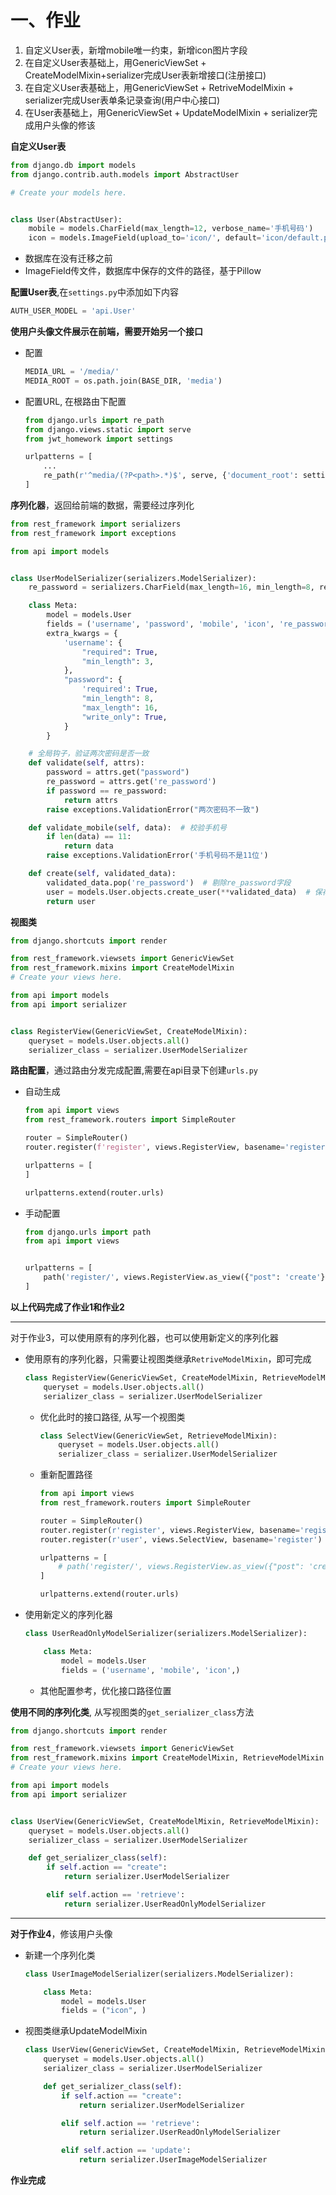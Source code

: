 # 一、作业
1. 自定义User表，新增mobile唯一约束，新增icon图片字段
2. 在自定义User表基础上，用GenericViewSet + CreateModelMixin+serializer完成User表新增接口(注册接口)
3. 在自定义User表基础上，用GenericViewSet + RetriveModelMixin + serializer完成User表单条记录查询(用户中心接口)
4. 在User表基础上，用GenericViewSet + UpdateModelMixin + serializer完成用户头像的修该

**自定义User表**
```python
from django.db import models
from django.contrib.auth.models import AbstractUser

# Create your models here.


class User(AbstractUser):
    mobile = models.CharField(max_length=12, verbose_name='手机号码')
    icon = models.ImageField(upload_to='icon/', default='icon/default.png', verbose_name='头像')
```
* 数据库在没有迁移之前
* ImageField传文件，数据库中保存的文件的路径，基于Pillow

**配置User表**,在`settings.py`中添加如下内容
```python
AUTH_USER_MODEL = 'api.User'
```
**使用户头像文件展示在前端，需要开始另一个接口**
* 配置
    ```python
    MEDIA_URL = '/media/'
    MEDIA_ROOT = os.path.join(BASE_DIR, 'media')
    ```
* 配置URL, 在根路由下配置
    ```python
    from django.urls import re_path
    from django.views.static import serve
    from jwt_homework import settings
    
    urlpatterns = [
        ...
        re_path(r'^media/(?P<path>.*)$', serve, {'document_root': settings.MEDIA_ROOT})
    ]
    ```

**序列化器**，返回给前端的数据，需要经过序列化
```python
from rest_framework import serializers
from rest_framework import exceptions

from api import models


class UserModelSerializer(serializers.ModelSerializer):
    re_password = serializers.CharField(max_length=16, min_length=8, required=True, write_only=True)  # 这个字段在数据库中不存在，需要自定义

    class Meta:
        model = models.User
        fields = ('username', 'password', 'mobile', 'icon', 're_password')
        extra_kwargs = {  
            'username': {
                "required": True,
                "min_length": 3,
            },
            "password": {
                'required': True,
                "min_length": 8,
                "max_length": 16,
                "write_only": True,
            }
        }

    # 全局钩子，验证两次密码是否一致
    def validate(self, attrs):
        password = attrs.get("password")
        re_password = attrs.get('re_password')
        if password == re_password:
            return attrs
        raise exceptions.ValidationError("两次密码不一致")

    def validate_mobile(self, data):  # 校验手机号
        if len(data) == 11:
            return data
        raise exceptions.ValidationError('手机号码不是11位')

    def create(self, validated_data):
        validated_data.pop('re_password')  # 剔除re_password字段
        user = models.User.objects.create_user(**validated_data)  # 保存数据
        return user
```

**视图类**
```python
from django.shortcuts import render

from rest_framework.viewsets import GenericViewSet
from rest_framework.mixins import CreateModelMixin
# Create your views here.

from api import models
from api import serializer


class RegisterView(GenericViewSet, CreateModelMixin):
    queryset = models.User.objects.all()
    serializer_class = serializer.UserModelSerializer
```
**路由配置**，通过路由分发完成配置,需要在api目录下创建`urls.py`
* 自动生成
    ```python
    from api import views
    from rest_framework.routers import SimpleRouter
    
    router = SimpleRouter()
    router.register(f'register', views.RegisterView, basename='register')
    
    urlpatterns = [
    ]
    
    urlpatterns.extend(router.urls)
    ```
* 手动配置
    ```python
    from django.urls import path
    from api import views
    
    
    urlpatterns = [
        path('register/', views.RegisterView.as_view({"post": 'create'}))
    ]
    ```

**以上代码完成了作业1和作业2** 
****

对于作业3，可以使用原有的序列化器，也可以使用新定义的序列化器
* 使用原有的序列化器，只需要让视图类继承`RetriveModelMixin`，即可完成
    ```python
    class RegisterView(GenericViewSet, CreateModelMixin, RetrieveModelMixin):
        queryset = models.User.objects.all()
        serializer_class = serializer.UserModelSerializer
    ```
    * 优化此时的接口路径, 从写一个视图类
        ```python
        class SelectView(GenericViewSet, RetrieveModelMixin):
            queryset = models.User.objects.all()
            serializer_class = serializer.UserModelSerializer
        ```
    * 重新配置路径
        ```python
        from api import views
        from rest_framework.routers import SimpleRouter
        
        router = SimpleRouter()
        router.register(r'register', views.RegisterView, basename='register')
        router.register(r'user', views.SelectView, basename='register')
        
        urlpatterns = [
            # path('register/', views.RegisterView.as_view({"post": 'create'}))
        ]
        
        urlpatterns.extend(router.urls)
        ```
* 使用新定义的序列化器
    ```python
    class UserReadOnlyModelSerializer(serializers.ModelSerializer):
    
        class Meta:
            model = models.User
            fields = ('username', 'mobile', 'icon',)
    ```
    * 其他配置参考，优化接口路径位置

**使用不同的序列化类**, 从写视图类的`get_serializer_class`方法
```python
from django.shortcuts import render

from rest_framework.viewsets import GenericViewSet
from rest_framework.mixins import CreateModelMixin, RetrieveModelMixin
# Create your views here.

from api import models
from api import serializer


class UserView(GenericViewSet, CreateModelMixin, RetrieveModelMixin):
    queryset = models.User.objects.all()
    serializer_class = serializer.UserModelSerializer

    def get_serializer_class(self):
        if self.action == "create":
            return serializer.UserModelSerializer

        elif self.action == 'retrieve':
            return serializer.UserReadOnlyModelSerializer
```

****

**对于作业4**，修该用户头像
* 新建一个序列化类
    ```python
    class UserImageModelSerializer(serializers.ModelSerializer):
    
        class Meta:
            model = models.User
            fields = ("icon", )
    ```
* 视图类继承UpdateModelMixin
    ```python
    class UserView(GenericViewSet, CreateModelMixin, RetrieveModelMixin, UpdateModelMixin):
        queryset = models.User.objects.all()
        serializer_class = serializer.UserModelSerializer
    
        def get_serializer_class(self):
            if self.action == "create":
                return serializer.UserModelSerializer
    
            elif self.action == 'retrieve':
                return serializer.UserReadOnlyModelSerializer
    
            elif self.action == 'update':
                return serializer.UserImageModelSerializer
    ```

**作业完成**

